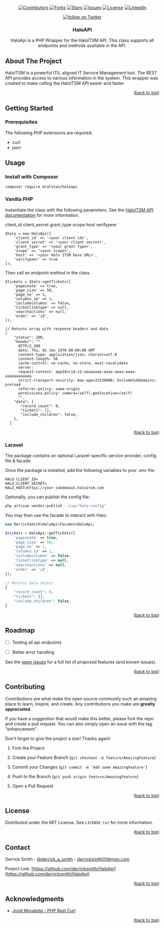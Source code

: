 <a name="readme-top"></a>

<p align="center">
    <a href="https://github.com/derricksmith/HaloApi/contributors">
        <img src="https://img.shields.io/github/contributors/derricksmith/HaloApi.svg?style=for-the-badge" alt="Contributors" /></a>
    <a href="https://github.com/derricksmith/HaloApi/network/members">
        <img src="https://img.shields.io/github/forks/derricksmith/HaloApi.svg?style=for-the-badge" alt="Forks" /></a>
    <a href="https://github.com/derricksmith/HaloApi/stargazers">
        <img src="https://img.shields.io/github/stars/derricksmith/HaloApi.svg?style=for-the-badge" alt="Stars" /></a>
    <a href="https://github.com/derricksmith/HaloApi/issues">
        <img src="https://img.shields.io/github/issues/derricksmith/HaloApi.svg?style=for-the-badge" alt="Issues" /></a>
    <a href="https://github.com/derricksmith/HaloApi/blob/master/LICENSE.txt">
        <img src="https://img.shields.io/github/license/derricksmith/HaloApi.svg?style=for-the-badge" alt="License" /></a>
    <a href="https://www.linkedin.com/in/derrick-smith-cissp-cism-9b355b56/">
        <img src="https://img.shields.io/badge/-LinkedIn-black.svg?style=for-the-badge&logo=linkedin&colorB=555" alt="LinkedIn"/></a>
</p>

<p align="center">
    <a href="https://twitter.com/intent/follow?screen_name=derrick_a_smith">
        <img src="https://img.shields.io/twitter/follow/derrick_a_smith?style=social&logo=twitter"
            alt="follow on Twitter"></a>
</p>


<div align="center">

<h3 align="center">HaloAPI</h3>
  
HaloApi is a PHP Wrapper for the HaloITSM API.  This class supports all endpoints and methods available in the API.  

</div>


<!-- ABOUT THE PROJECT -->

## About The Project


HaloITSM is a powerful ITIL aligned IT Service Management tool.  The REST API provides access to various information in the system.  This wrapper was created to make calling the HaloITSM API easier and faster.   

  

<p  align="right">(<a  href="#readme-top">back to top</a>)</p>



<!-- GETTING STARTED -->

## Getting Started


### Prerequisites

  

The following PHP extensions are required:

* curl
* json


<!-- USAGE EXAMPLES -->

## Usage

### Install with Composer

```
composer require mralston/haloapi
```

### Vanilla PHP

Instantiate the class with the following parameters.  See the [HaloITSM API documentation](https://halo.haloservicedesk.com/apidoc/info) for more information. 

client_id
client_secret
grant_type
scope
host
verifypeer

```
$halo = new HaloApi([
	'client_id' => '<your client id>', 
	'client_secret' => '<your client secret>', 
	'grant_type' => '<your grant type>',
	'scope' => '<your scope>',
	'host' => '<your Halo ITSM base URL>', 
	'verifypeer' => true
]);	
```

Then call an endpoint method in the class.
```
$tickets = $halo->getTickets([
    'pageinate' => true,
	'page_size' => 50,
	'page_no' => 1,
	'columns_id' => 1,
	'includecolumns' => false,
	'ticketlinktype' => null,
	'searchactions' => null,
	'order' => 'id',
]);

// Returns array with response headers and data
[
    "status": 200,
    "header": ""
      HTTP/2 200
      date: Thu, 01 Jan 1970 00:00:00 GMT
      content-type: application/json; charset=utf-8
      content-length: 56
      cache-control: no-cache, no-store, must-revalidate
      server: 
      request-context: appId=cid-v1:aaaaaaaa-aaaa-aaaa-aaaa-aaaaaaaaaaaa
      strict-transport-security: max-age=31536000; IncludeSubDomains; preload
      referrer-policy: same-origin
      permissions-policy: camera=(self),geolocation=(self)
      "",
    "data": {
       "record_count": 0,
       "tickets": [],
       "include_children": false,
    },
  ]
```

<p  align="right">(<a  href="#readme-top">back to top</a>)</p>

### Laravel

The package contains an optional Laravel-specific service provider, config file & facade.

Once the package is installed, add the following variables to your .env file:

```dotenv
HALO_CLIENT_ID=
HALO_CLIENT_SECRET=
HALO_HOST=https://your-subdomain.haloitsm.com
```

Optionally, you can publish the config file:

```bash
php artisan vendor:publish --tag="halo-config"
```

You may then use the facade to interact with Halo:

```php
use DerrickSmith\HaloApi\Facades\HaloApi;

$tickets = HaloApi::getTickets([
    'pageinate' => true,
    'page_size' => 50,
    'page_no' => 1,
    'columns_id' => 1,
    'includecolumns' => false,
    'ticketlinktype' => null,
    'searchactions' => null,
    'order' => 'id',
]);

// Returns data object
{
    "record_count": 0,
    "tickets": [],
    "include_children": false,
}
```

<p  align="right">(<a  href="#readme-top">back to top</a>)</p>

  
  
  

<!-- ROADMAP -->

## Roadmap

  

- [ ] Testing all api endpoints

- [ ] Better error handling



  

See the [open issues](https://github.com/derricksmith/HaloApi/issues) for a full list of proposed features (and known issues).

  

<p  align="right">(<a  href="#readme-top">back to top</a>)</p>

  
  
  

<!-- CONTRIBUTING -->

## Contributing

  

Contributions are what make the open source community such an amazing place to learn, inspire, and create. Any contributions you make are **greatly appreciated**.

  

If you have a suggestion that would make this better, please fork the repo and create a pull request. You can also simply open an issue with the tag "enhancement".

Don't forget to give the project a star! Thanks again!

  

1. Fork the Project

2. Create your Feature Branch (`git checkout -b feature/AmazingFeature`)

3. Commit your Changes (`git commit -m 'Add some AmazingFeature'`)

4. Push to the Branch (`git push origin feature/AmazingFeature`)

5. Open a Pull Request

  

<p  align="right">(<a  href="#readme-top">back to top</a>)</p>

  
  
  

<!-- LICENSE -->

## License

  

Distributed under the MIT License. See `LICENSE.txt` for more information.

  

<p  align="right">(<a  href="#readme-top">back to top</a>)</p>

  
  
  

<!-- CONTACT -->

## Contact

  

Derrick Smith - [@derrick_a_smith](https://twitter.com/derrick_a_smith) - derricksmith01@msn.com

  

Project Link: [https://github.com/derricksmith/HaloApi](https://github.com/derricksmith/HaloApi)

  

<p  align="right">(<a  href="#readme-top">back to top</a>)</p>

  
  
  

<!-- ACKNOWLEDGMENTS -->

## Acknowledgments

* [Jordi Moraleda - PHP Rest Curl](https://github.com/jmoraleda/php-rest-curl)
  

<p  align="right">(<a  href="#readme-top">back to top</a>)</p> 



  
  
  

<!-- MARKDOWN LINKS & IMAGES -->

<!-- https://www.markdownguide.org/basic-syntax/#reference-style-links -->
[contributors-shield]: https://img.shields.io/github/contributors/derricksmith/HaloApi.svg?style=for-the-badge
[contributors-url]: https://github.com/derricksmith/HaloApi/graphs/contributors
[forks-shield]: https://img.shields.io/github/forks/derricksmith/HaloApi.svg?style=for-the-badge
[forks-url]: https://github.com/derricksmith/HaloApi/network/members
[stars-shield]: https://img.shields.io/github/stars/derricksmith/HaloApi.svg?style=for-the-badge
[stars-url]: https://github.com/derricksmith/HaloApi/stargazers
[issues-shield]: https://img.shields.io/github/issues/derricksmith/HaloApi.svg?style=for-the-badge
[issues-url]: https://github.com/derricksmith/HaloApi/issues
[license-shield]: https://img.shields.io/github/license/derricksmith/HaloApi.svg?style=for-the-badge
[license-url]: https://github.com/derricksmith/HaloApi/blob/master/LICENSE.txt
[linkedin-shield]: https://img.shields.io/badge/-LinkedIn-black.svg?style=for-the-badge&logo=linkedin&colorB=555
[linkedin-url]: https://www.linkedin.com/in/derrick-smith-cissp-cism-9b355b56/
[product-screenshot]: images/screenshot.png
[Next.js]: https://img.shields.io/badge/next.js-000000?style=for-the-badge&logo=nextdotjs&logoColor=white
[Next-url]: https://nextjs.org/
[React.js]: https://img.shields.io/badge/React-20232A?style=for-the-badge&logo=react&logoColor=61DAFB
[React-url]: https://reactjs.org/
[Vue.js]: https://img.shields.io/badge/Vue.js-35495E?style=for-the-badge&logo=vuedotjs&logoColor=4FC08D
[Vue-url]: https://vuejs.org/
[Angular.io]: https://img.shields.io/badge/Angular-DD0031?style=for-the-badge&logo=angular&logoColor=white
[Angular-url]: https://angular.io/
[Svelte.dev]: https://img.shields.io/badge/Svelte-4A4A55?style=for-the-badge&logo=svelte&logoColor=FF3E00
[Svelte-url]: https://svelte.dev/
[Laravel.com]: https://img.shields.io/badge/Laravel-FF2D20?style=for-the-badge&logo=laravel&logoColor=white
[Laravel-url]: https://laravel.com
[Bootstrap.com]: https://img.shields.io/badge/Bootstrap-563D7C?style=for-the-badge&logo=bootstrap&logoColor=white
[Bootstrap-url]: https://getbootstrap.com
[JQuery.com]: https://img.shields.io/badge/jQuery-0769AD?style=for-the-badge&logo=jquery&logoColor=white
[JQuery-url]: https://jquery.com
